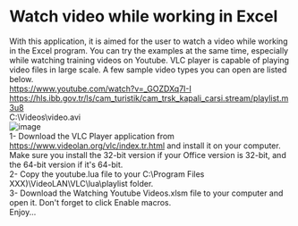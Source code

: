 # Watch video while working in Excel
With this application, it is aimed for the user to watch a video while working in the Excel program. You can try the examples at the same time, especially while watching training videos on Youtube. VLC player is capable of playing video files in large scale. A few sample video types you can open are listed below.<br>
https://www.youtube.com/watch?v=_GOZDXq7I-I<br>
https://hls.ibb.gov.tr/ls/cam_turistik/cam_trsk_kapali_carsi.stream/playlist.m3u8<br>
C:\Videos\video.avi<br>
![image](https://user-images.githubusercontent.com/80165784/222897054-a7a324af-7195-4838-96e1-a67c89425f8f.png) <br>
1- Download the VLC Player application from https://www.videolan.org/vlc/index.tr.html and install it on your computer. Make sure you install the 32-bit version if your Office version is 32-bit, and the 64-bit version if it's 64-bit.<br>
2- Copy the youtube.lua file to your C:\Program Files XXX)\VideoLAN\VLC\lua\playlist folder.<br>
3- Download the Watching Youtube Videos.xlsm file to your computer and open it. Don't forget to click Enable macros.<br>
Enjoy...

